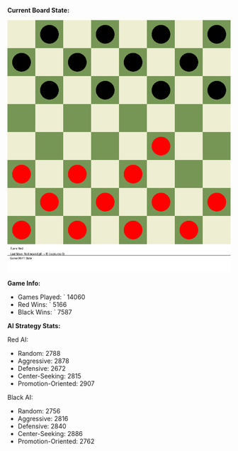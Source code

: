 
**Current Board State:**  
<!-- START_GIF -->
![Checkers Game](./checkers_game.gif)
<!-- END_GIF -->

**Game Info:**  
- Games Played: `<!-- GAMES_PLAYED --> 14060
- Red Wins: `<!-- RED_WINS --> 5166
- Black Wins: `<!-- BLACK_WINS --> 7587

<!-- AI_STATS -->
**AI Strategy Stats:**

Red AI:
- Random: 2788
- Aggressive: 2878
- Defensive: 2672
- Center-Seeking: 2815
- Promotion-Oriented: 2907

Black AI:
- Random: 2756
- Aggressive: 2816
- Defensive: 2840
- Center-Seeking: 2886
- Promotion-Oriented: 2762
